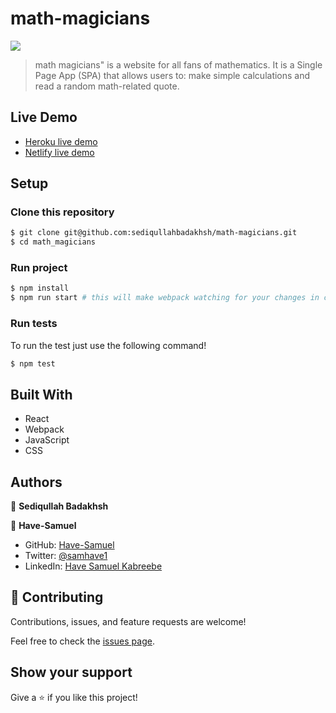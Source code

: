 # math-magicians

![](https://img.shields.io/badge/Microverse-blueviolet)

> math magicians" is a website for all fans of mathematics. It is a Single Page App (SPA) that allows users to: make simple calculations and read a random math-related quote.

## Live Demo

- [Heroku live demo](https://maths234.herokuapp.com/)
- [Netlify live demo](https://maths234.netlify.app/)


## Setup

### Clone this repository

```bash
$ git clone git@github.com:sediqullahbadakhsh/math-magicians.git
$ cd math_magicians
```

### Run project

```bash
$ npm install
$ npm run start # this will make webpack watching for your changes in code
```

### Run tests

To run the test just use the following command!

```bash
$ npm test
```

## Built With

- React
- Webpack
- JavaScript
- CSS

## Authors

👤 **Sediqullah Badakhsh**


👤 **Have-Samuel**

- GitHub: [Have-Samuel](https://github.com/Have-Samuel)
- Twitter: [@samhave1](https://twitter.com/@samhave1)
- LinkedIn: [Have Samuel Kabreebe](https://linkedin.com/in/Have-Samuel-Kabreebe)

## 🤝 Contributing

Contributions, issues, and feature requests are welcome!

Feel free to check the [issues page](https://github.com/sediqullahbadakhsh/math-magicians.git/issues).

## Show your support

Give a ⭐️ if you like this project!
